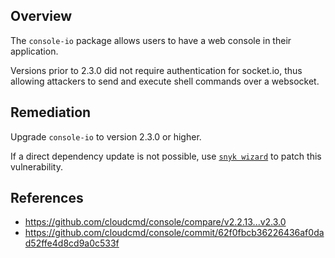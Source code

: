 ## Overview
The `console-io` package allows users to have a web console in their application. 

Versions prior to 2.3.0 did not require authentication for socket.io, thus allowing attackers to send and execute shell commands over a websocket.

## Remediation
Upgrade `console-io` to version 2.3.0 or higher.

If a direct dependency update is not possible, use [`snyk wizard`](https://snyk.io/documentation/#wizard) to patch this vulnerability.

## References
- https://github.com/cloudcmd/console/compare/v2.2.13...v2.3.0
- https://github.com/cloudcmd/console/commit/62f0fbcb36226436af0dad52ffe4d8cd9a0c533f
